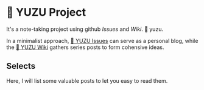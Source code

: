 # 🍐 YUZU Project
It's a note-taking project using github _Issues_ and _Wiki_. 🍐 yuzu.


In a minimalist approach, [🍐 YUZU Issues](https://github.com/jiewenTsai/yuzu/issues) can serve as a personal blog, 
while the [🍐 YUZU Wiki](https://github.com/jiewenTsai/yuzu/wiki) gathers series posts to form cohensive ideas.

## Selects
Here, I will list some valuable posts to let you easy to read them.
